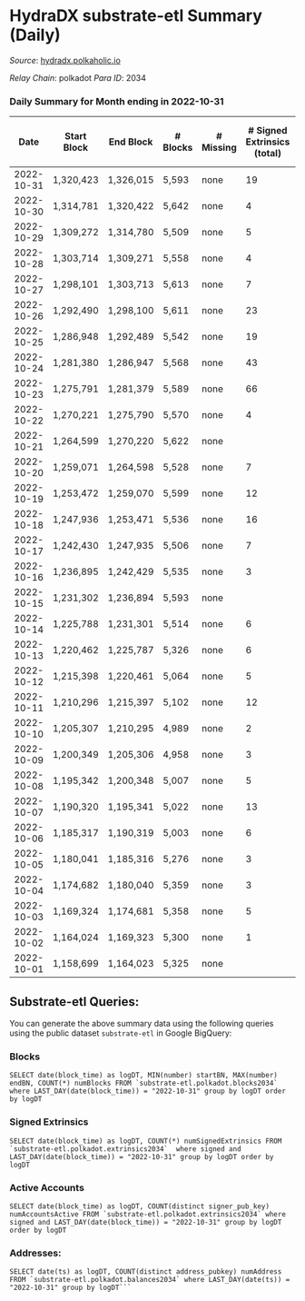 # HydraDX substrate-etl Summary (Daily)

_Source_: [hydradx.polkaholic.io](https://hydradx.polkaholic.io)

*Relay Chain*: polkadot
*Para ID*: 2034



### Daily Summary for Month ending in 2022-10-31


| Date | Start Block | End Block | # Blocks | # Missing | # Signed Extrinsics (total) | # Active Accounts | # Addresses with Balances | # Events | # Transfers | # XCM Transfers In | # XCM Transfers Out |
| ---- | ----------- | --------- | -------- | --------- | --------------------------- | ----------------- | ------------------------- | -------- | ----------- | ------------------ | ------------------- |
| 2022-10-31 | 1,320,423 | 1,326,015 | 5,593 | none  | 19 | 19 | 21,155 | 17,138 |   |   |   |
| 2022-10-30 | 1,314,781 | 1,320,422 | 5,642 | none  | 4 | 3 | 21,155 | 17,245 |   |   |   |
| 2022-10-29 | 1,309,272 | 1,314,780 | 5,509 | none  | 5 | 3 |  | 16,789 |   |   |   |
| 2022-10-28 | 1,303,714 | 1,309,271 | 5,558 | none  | 4 | 3 |  | 16,993 |   |   |   |
| 2022-10-27 | 1,298,101 | 1,303,713 | 5,613 | none  | 7 | 6 | 21,154 | 17,174 |   |   |   |
| 2022-10-26 | 1,292,490 | 1,298,100 | 5,611 | none  | 23 | 18 | 21,153 | 17,139 |   |   |   |
| 2022-10-25 | 1,286,948 | 1,292,489 | 5,542 | none  | 19 | 16 |  | 16,989 |   |   |   |
| 2022-10-24 | 1,281,380 | 1,286,947 | 5,568 | none  | 43 | 33 | 21,150 | 17,140 |   |   |   |
| 2022-10-23 | 1,275,791 | 1,281,379 | 5,589 | none  | 66 | 47 | 21,150 | 17,188 |   |   |   |
| 2022-10-22 | 1,270,221 | 1,275,790 | 5,570 | none  | 4 | 3 | 21,150 | 17,036 | 3  |   |   |
| 2022-10-21 | 1,264,599 | 1,270,220 | 5,622 | none  |  |  | 21,150 | 17,174 |   |   |   |
| 2022-10-20 | 1,259,071 | 1,264,598 | 5,528 | none  | 7 | 5 |  | 16,858 |   |   |   |
| 2022-10-19 | 1,253,472 | 1,259,070 | 5,599 | none  | 12 | 6 |  | 17,132 |   |   |   |
| 2022-10-18 | 1,247,936 | 1,253,471 | 5,536 | none  | 16 | 8 |  | 16,961 |   |   |   |
| 2022-10-17 | 1,242,430 | 1,247,935 | 5,506 | none  | 7 | 6 | 21,149 | 16,783 |   |   |   |
| 2022-10-16 | 1,236,895 | 1,242,429 | 5,535 | none  | 3 | 2 | 21,149 | 16,920 |   |   |   |
| 2022-10-15 | 1,231,302 | 1,236,894 | 5,593 | none  |  |  | 21,149 | 17,023 |   |   |   |
| 2022-10-14 | 1,225,788 | 1,231,301 | 5,514 | none  | 6 | 6 | 21,149 | 16,869 |   |   |   |
| 2022-10-13 | 1,220,462 | 1,225,787 | 5,326 | none  | 6 | 4 |  | 16,237 |   |   |   |
| 2022-10-12 | 1,215,398 | 1,220,461 | 5,064 | none  | 5 | 3 | 21,149 | 15,512 |   |   |   |
| 2022-10-11 | 1,210,296 | 1,215,397 | 5,102 | none  | 12 | 3 | 21,149 | 15,575 |   |   |   |
| 2022-10-10 | 1,205,307 | 1,210,295 | 4,989 | none  | 2 | 2 | 21,149 | 15,221 |   |   |   |
| 2022-10-09 | 1,200,349 | 1,205,306 | 4,958 | none  | 3 | 1 | 21,149 | 15,127 |   |   |   |
| 2022-10-08 | 1,195,342 | 1,200,348 | 5,007 | none  | 5 | 5 | 21,149 | 15,280 |   |   |   |
| 2022-10-07 | 1,190,320 | 1,195,341 | 5,022 | none  | 13 | 9 | 21,149 | 15,414 |   |   |   |
| 2022-10-06 | 1,185,317 | 1,190,319 | 5,003 | none  | 6 | 5 | 21,149 | 15,274 |   |   |   |
| 2022-10-05 | 1,180,041 | 1,185,316 | 5,276 | none  | 3 | 2 | 21,148 | 16,084 |   |   |   |
| 2022-10-04 | 1,174,682 | 1,180,040 | 5,359 | none  | 3 | 3 | 21,148 | 16,392 |   |   |   |
| 2022-10-03 | 1,169,324 | 1,174,681 | 5,358 | none  | 5 | 5 |  | 16,338 |   |   |   |
| 2022-10-02 | 1,164,024 | 1,169,323 | 5,300 | none  | 1 | 1 |  | 16,150 |   |   |   |
| 2022-10-01 | 1,158,699 | 1,164,023 | 5,325 | none  |  |  |  | 16,284 |   |   |   |

## Substrate-etl Queries:
You can generate the above summary data using the following queries using the public dataset `substrate-etl` in Google BigQuery:


### Blocks
```
SELECT date(block_time) as logDT, MIN(number) startBN, MAX(number) endBN, COUNT(*) numBlocks FROM `substrate-etl.polkadot.blocks2034`  where LAST_DAY(date(block_time)) = "2022-10-31" group by logDT order by logDT
```


### Signed Extrinsics
```
SELECT date(block_time) as logDT, COUNT(*) numSignedExtrinsics FROM `substrate-etl.polkadot.extrinsics2034`  where signed and LAST_DAY(date(block_time)) = "2022-10-31" group by logDT order by logDT
```


### Active Accounts
```
SELECT date(block_time) as logDT, COUNT(distinct signer_pub_key) numAccountsActive FROM `substrate-etl.polkadot.extrinsics2034` where signed and LAST_DAY(date(block_time)) = "2022-10-31" group by logDT order by logDT
```


### Addresses:
```
SELECT date(ts) as logDT, COUNT(distinct address_pubkey) numAddress FROM `substrate-etl.polkadot.balances2034` where LAST_DAY(date(ts)) = "2022-10-31" group by logDT```

